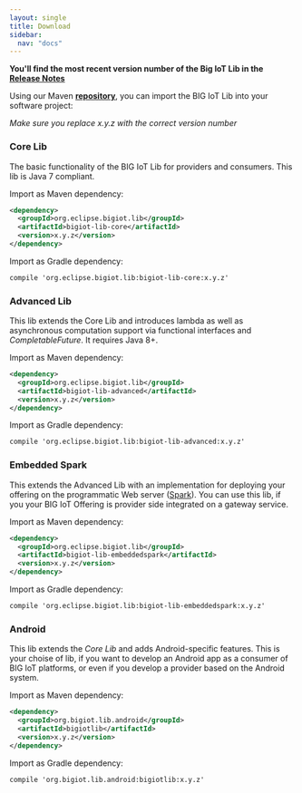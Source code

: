 ```yaml
---
layout: single
title: Download
sidebar: 
  nav: "docs"
---
```


**You'll find the most recent version number of the Big IoT Lib in the [Release Notes](/releaseNotes)**

Using our Maven **[repository](https://nexus.big-iot.org/content/repositories/releases/)**, you can import the BIG IoT Lib into your software project:

*Make sure you replace x.y.z with the correct version number*

### Core Lib

The basic functionality of the BIG IoT Lib for providers and consumers. This lib is Java 7 compliant.

Import as Maven dependency: 
```xml
<dependency>
  <groupId>org.eclipse.bigiot.lib</groupId>
  <artifactId>bigiot-lib-core</artifactId>
  <version>x.y.z</version>
</dependency>
```

Import as Gradle dependency: 
```xml
compile 'org.eclipse.bigiot.lib:bigiot-lib-core:x.y.z'
```

### Advanced Lib

This lib extends the Core Lib and introduces lambda as well as asynchronous computation support via functional interfaces and *CompletableFuture*.  It requires Java 8+.

Import as Maven dependency: 
```xml
<dependency>
  <groupId>org.eclipse.bigiot.lib</groupId>
  <artifactId>bigiot-lib-advanced</artifactId>
  <version>x.y.z</version>
</dependency>
```

Import as Gradle dependency:  
```xml
compile 'org.eclipse.bigiot.lib:bigiot-lib-advanced:x.y.z'
```

### Embedded Spark

This extends the Advanced Lib with an implementation for deploying your offering on the programmatic Web server ([Spark](http://sparkjava.com/)). You can use this lib, if you your BIG IoT Offering is provider side integrated on a gateway service.

Import as Maven dependency: 
```xml
<dependency>
  <groupId>org.eclipse.bigiot.lib</groupId>
  <artifactId>bigiot-lib-embeddedspark</artifactId>
  <version>x.y.z</version>
</dependency>
```

Import as Gradle dependency:  
```xml
compile 'org.eclipse.bigiot.lib:bigiot-lib-embeddedspark:x.y.z'
```

### Android

This lib extends the *Core Lib* and adds Android-specific features. This is your choise of lib, if you want to develop an Android app as a consumer of BIG IoT platforms, or even if you develop a provider based on the Android system.

Import as Maven dependency: 
```xml
<dependency>
  <groupId>org.bigiot.lib.android</groupId>
  <artifactId>bigiotlib</artifactId>
  <version>x.y.z</version>
</dependency>
```

Import as Gradle dependency:  
```xml
compile 'org.bigiot.lib.android:bigiotlib:x.y.z'
```

